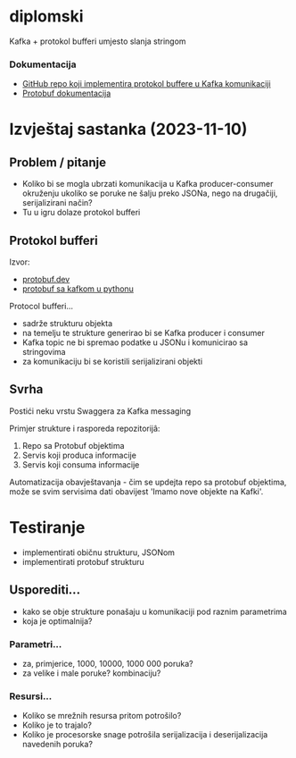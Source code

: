 # diplomski

Kafka + protokol bufferi umjesto slanja stringom

### Dokumentacija

- [GitHub repo koji implementira protokol buffere u Kafka komunikaciji](https://github.com/confluentinc/confluent-kafka-python/blob/master/examples/protobuf_producer.py)
- [Protobuf dokumentacija](https://protobuf.dev/)

# Izvještaj sastanka (2023-11-10)

## Problem / pitanje
- Koliko bi se mogla ubrzati komunikacija u Kafka producer-consumer okruženju
  ukoliko se poruke ne šalju preko JSONa, nego na drugačiji, serijalizirani način?
- Tu u igru dolaze protokol bufferi


## Protokol bufferi
Izvor:
- [protobuf.dev](https://protobuf.dev/)
- [protobuf sa kafkom u pythonu](https://github.com/confluentinc/confluent-kafka-python/blob/master/examples/protobuf_producer.py)

Protocol bufferi...
- sadrže strukturu objekta
- na temelju te strukture generirao bi se Kafka producer i consumer
- Kafka topic ne bi spremao podatke u JSONu i komunicirao sa stringovima
- za komunikaciju bi se koristili serijalizirani objekti


## Svrha
Postići neku vrstu Swaggera za Kafka messaging

Primjer strukture i rasporeda repozitorijâ:
1. Repo sa Protobuf objektima
2. Servis koji produca informacije
3. Servis koji consuma informacije

Automatizacija obavještavanja - čim se updejta repo sa protobuf objektima, može se svim servisima dati obavijest 'Imamo nove objekte na Kafki'.

# Testiranje
- implementirati običnu strukturu, JSONom
- implementirati protobuf strukturu

## Usporediti...
- kako se obje strukture ponašaju u komunikaciji pod raznim parametrima
- koja je optimalnija?

### Parametri...
- za, primjerice, 1000, 10000, 1000 000 poruka?
- za velike i male poruke? kombinaciju?

### Resursi...
- Koliko se mrežnih resursa pritom potrošilo?
- Koliko je to trajalo?
- Koliko je procesorske snage potrošila serijalizacija i deserijalizacija navedenih poruka?







